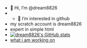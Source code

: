 - 👋 Hi, I’m @dream8826<br>
- - 👀 I’m interested in github<br>
- my scratch account is dream8826<br>
- expert in simple html<br>
- [![dream8826's GitHub stats](https://github-readme-stats.vercel.app/api?username=dream8826)](https://github.com/anuraghazra/github-readme-stats)<br>
- <a href="what-i-am-working-on.md">what i am working on</a>
